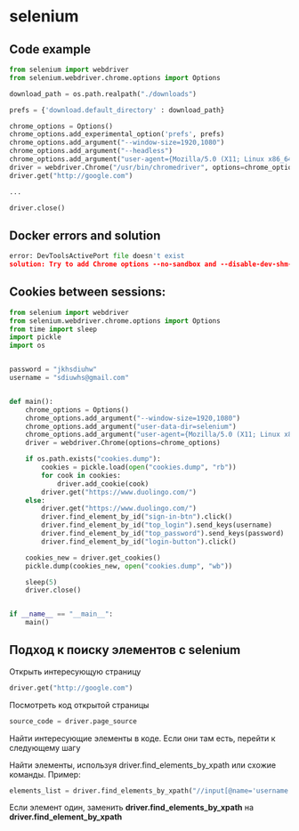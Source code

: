# selenium

## Code example

```python
from selenium import webdriver
from selenium.webdriver.chrome.options import Options

download_path = os.path.realpath("./downloads")

prefs = {'download.default_directory' : download_path}

chrome_options = Options()
chrome_options.add_experimental_option('prefs', prefs)
chrome_options.add_argument("--window-size=1920,1080")
chrome_options.add_argument("--headless")
chrome_options.add_argument("user-agent={Mozilla/5.0 (X11; Linux x86_64) AppleWebKit/537.36 (KHTML, like Gecko) Chrome/60.0.3112.50 Safari/537.36}")
driver = webdriver.Chrome("/usr/bin/chromedriver", options=chrome_options)
driver.get("http://google.com")

...

driver.close()
```

## Docker errors and solution

```python
error: DevToolsActivePort file doesn't exist
solution: Try to add Chrome options --no-sandbox and --disable-dev-shm-usage
```

## Cookies between sessions:

```python
from selenium import webdriver
from selenium.webdriver.chrome.options import Options
from time import sleep
import pickle
import os


password = "jkhsdiuhw"
username = "sdiuwhs@gmail.com"


def main():
    chrome_options = Options()
    chrome_options.add_argument("--window-size=1920,1080")
    chrome_options.add_argument("user-data-dir=selenium")
    chrome_options.add_argument("user-agent={Mozilla/5.0 (X11; Linux x86_64) AppleWebKit/537.36 (KHTML, like Gecko) Chrome/60.0.3112.50 Safari/537.36}")
    driver = webdriver.Chrome(options=chrome_options)

    if os.path.exists("cookies.dump"):
        cookies = pickle.load(open("cookies.dump", "rb"))
        for cook in cookies:
            driver.add_cookie(cook)
        driver.get("https://www.duolingo.com/")
    else:
        driver.get("https://www.duolingo.com/")
        driver.find_element_by_id("sign-in-btn").click()
        driver.find_element_by_id("top_login").send_keys(username)
        driver.find_element_by_id("top_password").send_keys(password)
        driver.find_element_by_id("login-button").click()

    cookies_new = driver.get_cookies()
    pickle.dump(cookies_new, open("cookies.dump", "wb"))

    sleep(5)
    driver.close()


if __name__ == "__main__":
    main()
```

## Подход к поиску элементов с selenium

Открыть интересующую страницу

```python
driver.get("http://google.com")
```

Посмотреть код открытой страницы

```python
source_code = driver.page_source
```

Найти интересующие элементы в коде. Если они там есть, перейти к следующему шагу

Найти элементы, используя driver.find_elements_by_xpath или схожие команды. Пример:

```python
elements_list = driver.find_elements_by_xpath("//input[@name='username' and @name='username']")[1]
```

Если элемент один, заменить **driver.find_elements_by_xpath** на **driver.find_element_by_xpath**